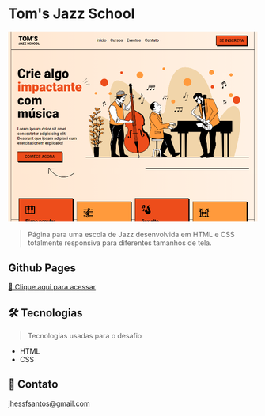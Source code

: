 # Tom's Jazz School

![preview](/github/preview.png)

> Página para uma escola de Jazz desenvolvida em HTML e CSS totalmente responsiva para diferentes tamanhos de tela. 

## Github Pages
[🔗 Clique aqui para acessar](https://jhessfrois.github.io/projeto-adventure-time/)

## 🛠 Tecnologias
> Tecnologias usadas para o desafio

- HTML
- CSS

## 🖤 Contato

jhessfsantos@gmail.com